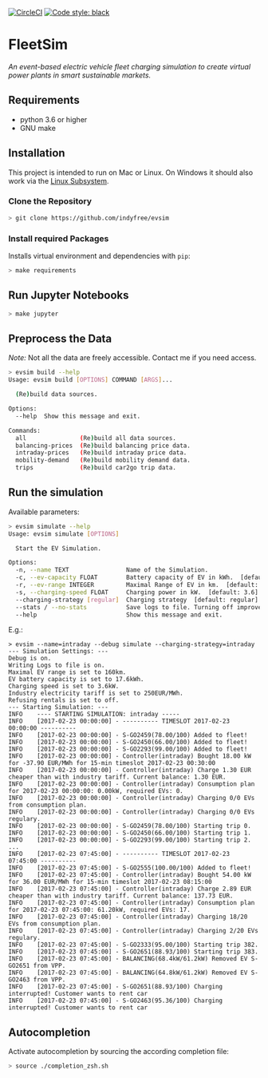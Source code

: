 [![CircleCI](https://circleci.com/gh/indyfree/FleetSim.svg?style=svg)](https://circleci.com/gh/indyfree/FleetSim) [![Code style: black](https://img.shields.io/badge/code%20style-black-000000.svg)](https://github.com/ambv/black)
# FleetSim 
_An event-based electric vehicle fleet charging simulation to create virtual power plants in smart sustainable markets._
## Requirements
- python 3.6 or higher
- GNU make

## Installation

This project is intended to run on Mac or Linux.
On Windows it should also work via the [Linux Subsystem](https://docs.microsoft.com/en-us/windows/wsl/install-win10).

### Clone the Repository

```bash
> git clone https://github.com/indyfree/evsim
```

### Install required Packages
Installs virtual environment and dependencies with `pip`:

```bash
> make requirements
```

## Run Jupyter Notebooks

``` bash
> make jupyter
```

## Preprocess the Data
*Note:* Not all the data are freely accessible. Contact me if you need access.

```bash
> evsim build --help
Usage: evsim build [OPTIONS] COMMAND [ARGS]...

  (Re)build data sources.

Options:
  --help  Show this message and exit.

Commands:
  all               (Re)build all data sources.
  balancing-prices  (Re)build balancing price data.
  intraday-prices   (Re)build intraday price data.
  mobility-demand   (Re)build mobility demand data.
  trips             (Re)build car2go trip data.
```


## Run the simulation
Available parameters:

```bash
> evsim simulate --help
Usage: evsim simulate [OPTIONS]

  Start the EV Simulation.

Options:
  -n, --name TEXT                Name of the Simulation.
  -c, --ev-capacity FLOAT        Battery capacity of EV in kWh.  [default: 17.6]
  -r, --ev-range INTEGER         Maximal Range of EV in km.  [default: 160]
  -s, --charging-speed FLOAT     Charging power in kW.  [default: 3.6]
  --charging-strategy [regular]  Charging strategy  [default: regular]
  --stats / --no-stats           Save logs to file. Turning off improves speed.
  --help                         Show this message and exit.
```

E.g.:

```
> evsim --name=intraday --debug simulate --charging-strategy=intraday                                                       
--- Simulation Settings: ---
Debug is on.
Writing Logs to file is on.
Maximal EV range is set to 160km.
EV battery capacity is set to 17.6kWh.
Charging speed is set to 3.6kW.
Industry electricity tariff is set to 250EUR/MWh.
Refusing rentals is set to off.
--- Starting Simulation: ---
INFO    ---- STARTING SIMULATION: intraday -----
INFO    [2017-02-23 00:00:00] - ---------- TIMESLOT 2017-02-23 00:00:00 ----------
INFO    [2017-02-23 00:00:00] - S-GO2459(78.00/100) Added to fleet!
INFO    [2017-02-23 00:00:00] - S-GO2450(66.00/100) Added to fleet!
INFO    [2017-02-23 00:00:00] - S-GO2293(99.00/100) Added to fleet!
INFO    [2017-02-23 00:00:00] - Controller(intraday) Bought 18.00 kW for -37.90 EUR/MWh for 15-min timeslot 2017-02-23 00:30:00
INFO    [2017-02-23 00:00:00] - Controller(intraday) Charge 1.30 EUR cheaper than with industry tariff. Current balance: 1.30 EUR.
INFO    [2017-02-23 00:00:00] - Controller(intraday) Consumption plan for 2017-02-23 00:00:00: 0.00kW, required EVs: 0.
INFO    [2017-02-23 00:00:00] - Controller(intraday) Charging 0/0 EVs from consumption plan.
INFO    [2017-02-23 00:00:00] - Controller(intraday) Charging 0/0 EVs regulary.
INFO    [2017-02-23 00:00:00] - S-GO2459(78.00/100) Starting trip 0.
INFO    [2017-02-23 00:00:00] - S-GO2450(66.00/100) Starting trip 1.
INFO    [2017-02-23 00:00:00] - S-GO2293(99.00/100) Starting trip 2.
...
INFO    [2017-02-23 07:45:00] - ---------- TIMESLOT 2017-02-23 07:45:00 ----------
INFO    [2017-02-23 07:45:00] - S-GO2555(100.00/100) Added to fleet!
INFO    [2017-02-23 07:45:00] - Controller(intraday) Bought 54.00 kW for 36.00 EUR/MWh for 15-min timeslot 2017-02-23 08:15:00
INFO    [2017-02-23 07:45:00] - Controller(intraday) Charge 2.89 EUR cheaper than with industry tariff. Current balance: 137.73 EUR.
INFO    [2017-02-23 07:45:00] - Controller(intraday) Consumption plan for 2017-02-23 07:45:00: 61.20kW, required EVs: 17.
INFO    [2017-02-23 07:45:00] - Controller(intraday) Charging 18/20 EVs from consumption plan.
INFO    [2017-02-23 07:45:00] - Controller(intraday) Charging 2/20 EVs regulary.
INFO    [2017-02-23 07:45:00] - S-GO2333(95.00/100) Starting trip 382.
INFO    [2017-02-23 07:45:00] - S-GO2651(88.93/100) Starting trip 383.
INFO    [2017-02-23 07:45:00] - BALANCING(68.4kW/61.2kW) Removed EV S-GO2651 from VPP.
INFO    [2017-02-23 07:45:00] - BALANCING(64.8kW/61.2kW) Removed EV S-GO2463 from VPP.
INFO    [2017-02-23 07:45:00] - S-GO2651(88.93/100) Charging interrupted! Customer wants to rent car
INFO    [2017-02-23 07:45:00] - S-GO2463(95.36/100) Charging interrupted! Customer wants to rent car
```

## Autocompletion
Activate autocompletion by sourcing the according completion file:
```sh
> source ./completion_zsh.sh
```
